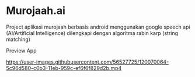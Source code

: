 # Murojaah.ai
Project aplikasi murojaah berbasis android menggunakan google speech api (AI/Artificial Intelligence) dilengkapi dengan algoritma rabin karp (string matching)

Preview App

https://user-images.githubusercontent.com/56527725/120070064-5c96d580-c0b3-11eb-959c-ef6f6f829d2b.mp4


